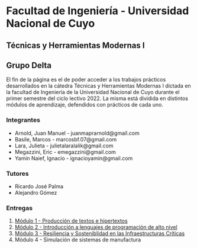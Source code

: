 <!DOCTYPE html>
<html lang="en">
<head>
    <meta charset="UTF-8">
    <meta http-equiv="X-UA-Compatible" content="IE=edge">
    <meta name="viewport" content="width=device-width, initial-scale=1.0">
</head>
<body>
    <h1>
        Facultad de Ingeniería - Universidad Nacional de Cuyo
    </h1>
    <h2>
       Técnicas y Herramientas Modernas I
    </h2>
    <h2>
        Grupo Delta
    </h2>
    <p>
        El fin de la página es el de poder acceder a los trabajos prácticos desarrollados en la cátedra Técnicas y Herramientas Modernas I dictada 
        en la facultad de Ingeniería de la Universidad Nacional de Cuyo durante el primer semestre del ciclo lectivo 2022. La misma está dividida 
        en distintos módulos de aprendizaje, defendidos con prácticos de cada uno.
    </p>
    <h3>
       Integrantes
    </h3> 
    <ul>
        <li>Arnold, Juan Manuel - juanmaprarnold@gmail.com</li>
        <li>Basile, Marcos - marcosbf.07@gmail.com</li>
        <li>Lara, Julieta - julietalaralalik@gmail.com</li>
        <li>Megazzini, Eric - emegazzini@gmail.com</li>
        <li>Yamin Naief, Ignacio - ignacioyamin@gmail.com</li>
    </ul>
    <h3>
    Tutores
    </h3>
    <ul>
        <li>Ricardo José Palma</b></li>
        <li>Alejandro Gómez</li>
    </ul>
    <h3>
        Entregas
    </h3>
    <ol>
        <li><a href="https://github.com/Grupo-Tecnicas/Grupo-Delta/tree/main/Modulo%201:%20Producci%C3%B3n%20de%20Textos%20e%20Hipertextos">Módulo 1 - Producción de textos e hipertextos</a></li>
        <li><a href="https://github.com/Grupo-Tecnicas/Grupo-Delta/tree/main/M%C3%B3dulo%202%20-%20%20Programaci%C3%B3n%20en%20R">Módulo 2 - Introducción a lenguajes de programación de alto nivel </a></li>
        <li><a href="https://github.com/Grupo-Tecnicas/Grupo-Delta/tree/main/M%C3%B3dulo%203:%20Resiliencia%20y%20sostenibilidad%20en%20las%20infraestructuras%20cr%C3%ADticas">Módulo 3 - Resiliencia y Sosteniblidad en las Infraestructuras Críticas</a></li>
        <li><a href=""></a>Módulo 4 - Simulación de sistemas de manufactura </li>
    </ol>
</body>
</html>
